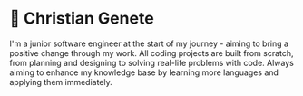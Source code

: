 # 📖 Christian Genete

I'm a junior software engineer at the start of my journey - aiming to bring a positive change through my work. 
All coding projects are built from scratch, from planning and designing to solving real-life problems with code.
Always aiming to enhance my knowledge base by learning more languages and applying them immediately. 
<!--
**ChrisGenete/ChrisGenete** is a ✨ _special_ ✨ repository because its `README.md` (this file) appears on your GitHub profile.

Here are some ideas to get you started:

- 🔭 I’m currently working on ...
- 🌱 I’m currently learning ...
- 👯 I’m looking to collaborate on ...
- 🤔 I’m looking for help with ...
- 💬 Ask me about ...
- 📫 How to reach me: ...
- 😄 Pronouns: ...
- ⚡ Fun fact: ...
-->
